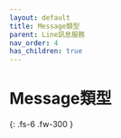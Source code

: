 ```yaml
---
layout: default
title: Message類型
parent: Line訊息服務
nav_order: 4
has_children: true
---
```


# Message類型

{: .fs-6 .fw-300 }